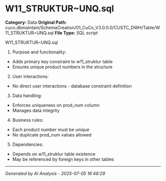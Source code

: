 # W11_STRUKTUR~UNQ.sql

**Category:** Data
**Original Path:** cuco.dbmaintain/SchemaCreation/01_CuCo_V3.0.0.0/CUSTC_DWH/Table/W11_STRUKTUR~UNQ.sql
**File Type:** SQL script

W11_STRUKTUR~UNQ.sql
1. Purpose and functionality:
- Adds primary key constraint to w11_struktur table
- Ensures unique product numbers in the structure

2. User interactions:
- No direct user interactions - database constraint definition

3. Data handling:
- Enforces uniqueness on prod_num column
- Manages data integrity

4. Business rules:
- Each product number must be unique
- No duplicate prod_num values allowed

5. Dependencies:
- Depends on w11_struktur table existence
- May be referenced by foreign keys in other tables

---
*Generated by AI Analysis - 2025-07-05 16:48:29*
